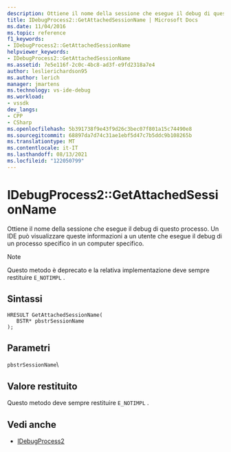 ```yaml
---
description: Ottiene il nome della sessione che esegue il debug di questo processo.
title: IDebugProcess2::GetAttachedSessionName | Microsoft Docs
ms.date: 11/04/2016
ms.topic: reference
f1_keywords:
- IDebugProcess2::GetAttachedSessionName
helpviewer_keywords:
- IDebugProcess2::GetAttachedSessionName
ms.assetid: 7e5e116f-2c0c-4bc8-ad3f-e9fd2318a7e4
author: leslierichardson95
ms.author: lerich
manager: jmartens
ms.technology: vs-ide-debug
ms.workload:
- vssdk
dev_langs:
- CPP
- CSharp
ms.openlocfilehash: 5b391738f9e43f9d26c3bec07f801a15c74490e8
ms.sourcegitcommit: 68897da7d74c31ae1ebf5d47c7b5ddc9b108265b
ms.translationtype: MT
ms.contentlocale: it-IT
ms.lasthandoff: 08/13/2021
ms.locfileid: "122050799"
---
```

# <a name="idebugprocess2getattachedsessionname"></a>IDebugProcess2::GetAttachedSessionName
Ottiene il nome della sessione che esegue il debug di questo processo. Un IDE può visualizzare queste informazioni a un utente che esegue il debug di un processo specifico in un computer specifico.

> [!NOTE]
> Questo metodo è deprecato e la relativa implementazione deve sempre restituire `E_NOTIMPL` .

## <a name="syntax"></a>Sintassi

```
HRESULT GetAttachedSessionName(
   BSTR* pbstrSessionName
);
```

## <a name="parameters"></a>Parametri
`pbstrSessionName`\

## <a name="return-value"></a>Valore restituito
 Questo metodo deve sempre restituire `E_NOTIMPL` .

## <a name="see-also"></a>Vedi anche
- [IDebugProcess2](../../../extensibility/debugger/reference/idebugprocess2.md)
